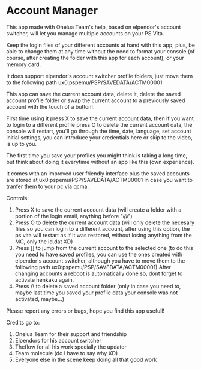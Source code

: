 # Account Manager

This app made with Onelua Team's help, based on elpendor's account switcher, will let you manage multiple accounts on your PS Vita.

Keep the login files of your different accounts at hand with this app, plus, be able to change them at any time without the need to format your console (of course, after creating the folder with this app for each account), or your memory card.

It does support elpendor's account switcher profile folders, just move them to the following path ux0:pspemu/PSP/SAVEDATA/ACTM00001

This app can save the current account data, delete it, delete the saved account profile folder or swap the current account to a previously saved account with the touch of a button!.

First time using it press X to save the current account data, then if you want to login to a different profile press O to delete the current account data, the console will restart, you'll go through the time, date, language, set account initial settings, you can introduce your credentials here or skip to the video, is up to you.

The first time you save your profiles you might think is taking a long time, but think about doing it everytime without an app like this (own experience).

It comes with an improved user friendly interface plus the saved accounts are stored at ux0:pspemu/PSP/SAVEDATA/ACTM00001 in case you want to tranfer them to your pc via qcma.

Controls:
1. Press X to save the current account data (will create a folder with a portion of the login email, anything before "@") 
2. Press O to delete the current account data (will only delete the necesary files so you can login to a different account, after using this option, the ps vita will restart as if it was restored, without losing anything from the MC, only the id.dat XD)
3. Press [] to jump from the current account to the selected one (to do this you need to have saved profiles, you can use the ones created with elpendor's account switcher, although you have to move them to the following path ux0:pspemu/PSP/SAVEDATA/ACTM00001)
After changing accounts a reboot is automatically done so, dont forget to activate henkaku again.
4. Press /\ to delete a saved account folder (only in case you need to, maybe last time you saved your profile data your console was not activated, maybe...)

Please report any errors or bugs, hope you find this app usefull!

Credits go to:
1. Onelua Team for their support and friendship
2. Elpendors for his account switcher
3. Theflow for all his work specially the updater
4. Team molecule (do I have to say why XD)
5. Everyone else in the scene keep doing all that good work








 
